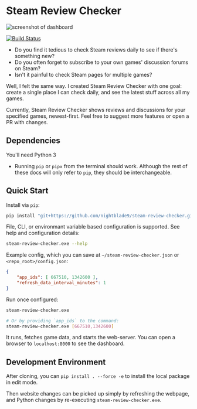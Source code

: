 # Steam Review Checker

![screenshot of dashboard](https://i.imgur.com/Lh9P8gI.png)

[![Build Status](https://travis-ci.com/nightblade9/steam-review-checker.svg?branch=main)](https://travis-ci.com/nightblade9/steam-review-checker)

- Do you find it tedious to check Steam reviews daily to see if there's something new?
- Do you often forget to subscribe to your own games' discussion forums on Steam?
- Isn't it painful to check Steam pages for multiple games?

Well, I felt the same way. I created Steam Review Checker with one goal: create a single place I can check daily, and see the latest stuff across all my games.

Currently, Steam Review Checker shows reviews and discussions for your specified games, newest-first. Feel free to suggest more features or open a PR with changes.

## Dependencies

You'll need Python 3
- Running `pip` or `pipx` from the terminal should work.
  Although the rest of these docs will only refer to `pip`, they should be interchangeable.

## Quick Start

Install via `pip`:

```bash
pip install "git+https://github.com/nightblade9/steam-review-checker.git"
```

File, CLI, or environmant variable based configuration is supported. See help and configuration details:

```bash
steam-review-checker.exe --help
```

Example config, which you can save at `~/steam-review-checker.json` or `<repo_root>/config.json`:

```json
{
    "app_ids": [ 667510, 1342600 ],
    "refresh_data_interval_minutes": 1
}
```

Run once configured:

```bash
steam-review-checker.exe

# Or by providing `app_ids` to the command:
steam-review-checker.exe [667510,1342600]
```

It runs, fetches game data, and starts the web-server. You can open a browser to `localhost:8000` to see the dashboard.

## Development Environment

After cloning, you can `pip install . --force -e` to install the local package in edit mode.

Then website changes can be picked up simply by refreshing the webpage,
and Python changes by re-executing `steam-review-checker.exe`.
